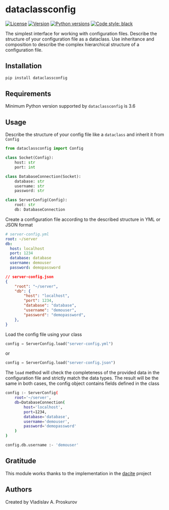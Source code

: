 # dataclassconfig

[![License](https://img.shields.io/pypi/l/dataclassconfig.svg)](https://pypi.python.org/pypi/dataclassconfig/)
[![Version](https://img.shields.io/pypi/v/dataclassconfig.svg)](https://pypi.python.org/pypi/dataclassconfig/)
[![Python versions](https://img.shields.io/pypi/pyversions/dataclassconfig.svg)](https://pypi.python.org/pypi/dataclassconfig/)
[![Code style: black](https://img.shields.io/badge/code%20style-black-000000.svg)](https://github.com/ambv/black)

The simplest interface for working with configuration files. Describe the structure of your configuration file as a dataclass. Use inheritance and composition to describe the complex hierarchical structure of a configuration file.

## Installation

```bash
pip install dataclassconfig
```

## Requirements

Minimum Python version supported by `dataclassconfig` is 3.6

## Usage

Describe the structure of your config file like a `dataclass` and inherit it from `Сonfig`

```python
from dataclassconfig import Config

class Socket(Config):
    host: str
    port: int

class DatabaseConnection(Socket):
    database: str
    username: str
    password: str

class ServerConfig(Config):
    root: str
    db: DatabaseConnection
```

Create a configuration file according to the described structure in YML or JSON format

```yaml
# server-config.yml
root: ~/server
db:
  host: localhost
  port: 1234
  database: database
  username: demouser
  password: demopassword
```

```json
// server-config.json
{
    "root": "~/server",
    "db": {
        "host": "localhost",
        "port": 1234,
        "database": "database",
        "username": "demouser",
        "password": "demopassword",
    },
}
```

Load the config file using your class

```python
config = ServerConfig.load("server-config.yml")
```

or

```python
config = ServerConfig.load("server-config.json")
```

The `load` method will check the completeness of the provided data in the configuration file and strictly match the data types. The result will be the same in both cases, the config object contains fields defined in the class

```bash
config :- ServerConfig(
    root='~/server',
    db=DatabaseConnection(
        host='localhost',
        port=1234,
        database='database',
        username='demouser',
        password='demopassword'
    )
)

config.db.username :- 'demouser'
```

## Gratitude

This module works thanks to the implementation in the [dacite](https://github.com/konradhalas/dacite) project

## Authors

Created by Vladislav A. Proskurov
